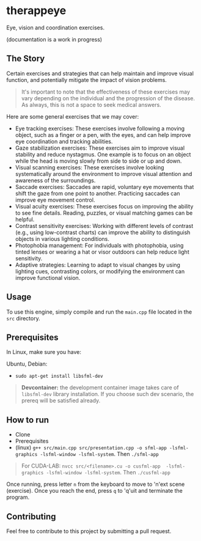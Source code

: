 # therappeye

Eye, vision and coordination exercises.

(documentation is a work in progress)

## The Story

Certain exercises and strategies that can help maintain and improve visual function, and potentially mitigate the impact of vision problems.

> It's important to note that the effectiveness of these exercises may vary depending on the individual and the progression of the disease. As always, this is not a space to seek medical answers.

Here are some general exercises that we may cover:

* Eye tracking exercises: These exercises involve following a moving object, such as a finger or a pen, with the eyes, and can help improve eye coordination and tracking abilities.
* Gaze stabilization exercises: These exercises aim to improve visual stability and reduce nystagmus. One example is to focus on an object while the head is moving slowly from side to side or up and down.
* Visual scanning exercises: These exercises involve looking systematically around the environment to improve visual attention and awareness of the surroundings.
* Saccade exercises: Saccades are rapid, voluntary eye movements that shift the gaze from one point to another. Practicing saccades can improve eye movement control.
* Visual acuity exercises: These exercises focus on improving the ability to see fine details. Reading, puzzles, or visual matching games can be helpful.
* Contrast sensitivity exercises: Working with different levels of contrast (e.g., using low-contrast charts) can improve the ability to distinguish objects in various lighting conditions.
* Photophobia management: For individuals with photophobia, using tinted lenses or wearing a hat or visor outdoors can help reduce light sensitivity.
* Adaptive strategies: Learning to adapt to visual changes by using lighting cues, contrasting colors, or modifying the environment can improve functional vision.

## Usage

To use this engine, simply compile and run the `main.cpp` file located in the `src` directory.

## Prerequisites

In Linux, make sure you have:

Ubuntu, Debian:
* `sudo apt-get install libsfml-dev`

> **Devcontainer:** the development container image takes care of `libsfml-dev` library installation. If you choose such dev scenario, the prereq will be satisfied already.

## How to run
* Clone
* Prerequisites
* (linux) `g++ src/main.cpp src/presentation.cpp -o sfml-app -lsfml-graphics -lsfml-window -lsfml-system`. Then `./sfml-app`

> For CUDA-LAB: `nvcc src/<filename>.cu -o cusfml-app  -lsfml-graphics -lsfml-window -lsfml-system`. Then `./cusfml-app`

Once running, press letter `n` from the keyboard to move to 'n'ext scene (exercise). Once you reach the end, press `q`  to 'q'uit and terminate the program.

## Contributing

Feel free to contribute to this project by submitting a pull request.
